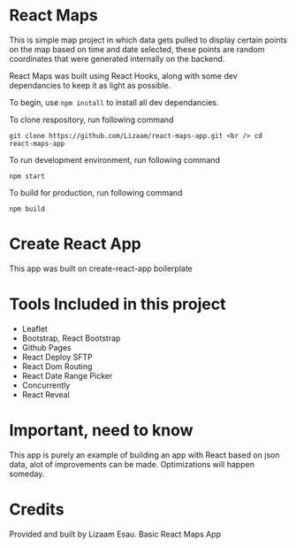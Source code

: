 # React Maps

This is simple map project in which data gets pulled to display certain points on the map based on time and date selected, these points are random coordinates that were generated internally on the backend.

React Maps was built using React Hooks, along with some dev dependancies to keep it as light as possible.

To begin, use `npm install` to install all dev dependancies.

To clone respository, run following command 

`git clone https://github.com/Lizaam/react-maps-app.git <br /> cd react-maps-app
`

To run development environment, run following command

`npm start`

To build for production, run following command

`npm build` 

# Create React App

This app was built on create-react-app boilerplate

# Tools Included in this project

<ul>
  <li>Leaflet</li>
  <li>Bootstrap, React Bootstrap</li>
  <li>Github Pages</li>
  <li>React Deploy SFTP</li>
  <li>React Dom Routing</li>
  <li>React Date Range Picker</li>
  <li>Concurrently</li>
  <li>React Reveal</li>
</ul>

# Important, need to know

This app is purely an example of building an app with React based on json data, alot of improvements can be made. Optimizations will happen someday.

# Credits

Provided and built by Lizaam Esau. Basic React Maps App
